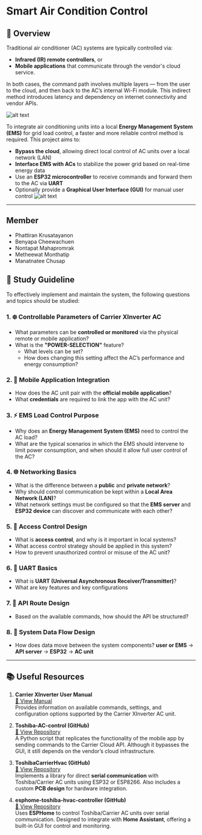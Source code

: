 # Smart Air Condition Control

## 🧭 Overview

Traditional air conditioner (AC) systems are typically controlled via:
- **Infrared (IR) remote controllers**, or
- **Mobile applications** that communicate through the vendor's cloud service.

In both cases, the command path involves multiple layers — from the user to the cloud, and then back to the AC’s internal Wi-Fi module. This indirect method introduces latency and dependency on internet connectivity and vendor APIs.

![alt text](Assets/image-2.png)

To integrate air conditioning units into a local **Energy Management System (EMS)** for grid load control, a faster and more reliable control method is required. This project aims to:

- **Bypass the cloud**, allowing direct local control of AC units over a local network (LAN)
- **Interface EMS with ACs** to stabilize the power grid based on real-time energy data
- Use an **ESP32 microcontroller** to receive commands and forward them to the AC via **UART**
- Optionally provide a **Graphical User Interface (GUI)** for manual user control
![alt text](Assets/image-1.png)

---

## Member
- Phattiran Krusatayanon
- Benyapa Cheewachuen
- Nontapat Mahapromrak
- Metheewat Monthatip
- Manatnatee Chusap

## 📘 Study Guideline

To effectively implement and maintain the system, the following questions and topics should be studied:

### 1. ❄️ Controllable Parameters of Carrier XInverter AC
- What parameters can be **controlled or monitored** via the physical remote or mobile application?
- What is the **"POWER-SELECTION"** feature?
  - What levels can be set?
  - How does changing this setting affect the AC’s performance and energy consumption?

### 2. 📱 Mobile Application Integration
- How does the AC unit pair with the **official mobile application**?
- What **credentials** are required to link the app with the AC unit?

### 3. ⚡ EMS Load Control Purpose
- Why does an **Energy Management System (EMS)** need to control the AC load?
- What are the typical scenarios in which the EMS should intervene to limit power consumption, and when should it allow full user control of the AC?

### 4. 🌐 Networking Basics
- What is the difference between a **public** and **private network**?
- Why should control communication be kept within a **Local Area Network (LAN)**?
- What network settings must be configured so that the **EMS server** and **ESP32 device** can discover and communicate with each other?

### 5. 🔐 Access Control Design
- What is **access control**, and why is it important in local systems?
- What access control strategy should be applied in this system?
- How to prevent unauthorized control or misuse of the AC unit?

### 6. 🔧 UART Basics
- What is **UART (Universal Asynchronous Receiver/Transmitter)**?
- What are key features and key configurations

### 7. 🚏 API Route Design
- Based on the available commands, how should the API be structured?

### 8. 🔄 System Data Flow Design
- How does data move between the system components? **user or EMS** → **API server** → **ESP32** → **AC unit**

---

## 📚 Useful Resources

1. **Carrier XInverter User Manual**  
   [📄 View Manual](https://carrierthailand.com/wp-content/uploads/2024/02/MANUAL-XInverter-Plus-2024.pdf)  
   Provides information on available commands, settings, and configuration options supported by the Carrier XInverter AC unit.

2. **Toshiba-AC-control (GitHub)**  
   [🔗 View Repository](https://github.com/KaSroka/Toshiba-AC-control)  
   A Python script that replicates the functionality of the mobile app by sending commands to the Carrier Cloud API. Although it bypasses the GUI, it still depends on the vendor’s cloud infrastructure.

3. **ToshibaCarrierHvac (GitHub)**  
   [🔗 View Repository](https://github.com/ormsport/ToshibaCarrierHvac)  
   Implements a library for direct **serial communication** with Toshiba/Carrier AC units using ESP32 or ESP8266. Also includes a custom **PCB design** for hardware integration.

4. **esphome-toshiba-hvac-controller (GitHub)**  
   [🔗 View Repository](https://github.com/florianbrede-ayet/esphome-toshiba-hvac-controller)  
   Uses **ESPHome** to control Toshiba/Carrier AC units over serial communication. Designed to integrate with **Home Assistant**, offering a built-in GUI for control and monitoring.
